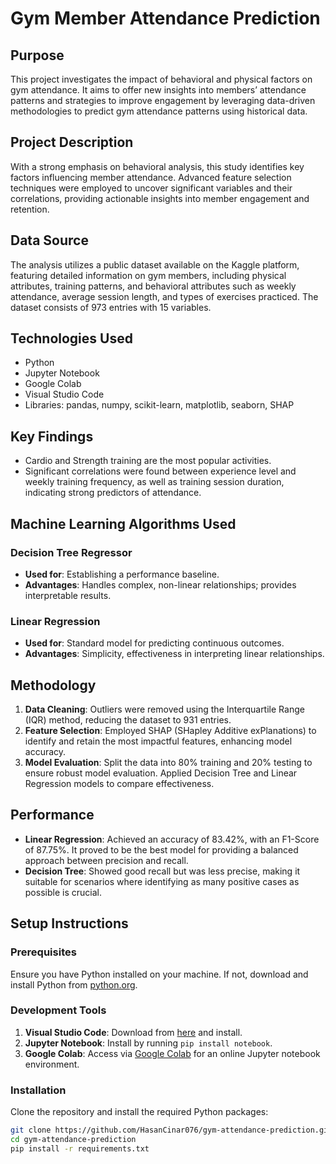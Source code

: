 # Gym Member Attendance Prediction

## Purpose
This project investigates the impact of behavioral and physical factors on gym attendance. It aims to offer new insights into members’ attendance patterns and strategies to improve engagement by leveraging data-driven methodologies to predict gym attendance patterns using historical data.

## Project Description
With a strong emphasis on behavioral analysis, this study identifies key factors influencing member attendance. Advanced feature selection techniques were employed to uncover significant variables and their correlations, providing actionable insights into member engagement and retention.

## Data Source
The analysis utilizes a public dataset available on the Kaggle platform, featuring detailed information on gym members, including physical attributes, training patterns, and behavioral attributes such as weekly attendance, average session length, and types of exercises practiced. The dataset consists of 973 entries with 15 variables.

## Technologies Used
- Python
- Jupyter Notebook
- Google Colab
- Visual Studio Code
- Libraries: pandas, numpy, scikit-learn, matplotlib, seaborn, SHAP

## Key Findings
- Cardio and Strength training are the most popular activities.
- Significant correlations were found between experience level and weekly training frequency, as well as training session duration, indicating strong predictors of attendance.

## Machine Learning Algorithms Used
### Decision Tree Regressor
- **Used for**: Establishing a performance baseline.
- **Advantages**: Handles complex, non-linear relationships; provides interpretable results.

### Linear Regression
- **Used for**: Standard model for predicting continuous outcomes.
- **Advantages**: Simplicity, effectiveness in interpreting linear relationships.

## Methodology
1. **Data Cleaning**: Outliers were removed using the Interquartile Range (IQR) method, reducing the dataset to 931 entries.
2. **Feature Selection**: Employed SHAP (SHapley Additive exPlanations) to identify and retain the most impactful features, enhancing model accuracy.
3. **Model Evaluation**: Split the data into 80% training and 20% testing to ensure robust model evaluation. Applied Decision Tree and Linear Regression models to compare effectiveness.

## Performance
- **Linear Regression**: Achieved an accuracy of 83.42%, with an F1-Score of 87.75%. It proved to be the best model for providing a balanced approach between precision and recall.
- **Decision Tree**: Showed good recall but was less precise, making it suitable for scenarios where identifying as many positive cases as possible is crucial.

## Setup Instructions

### Prerequisites
Ensure you have Python installed on your machine. If not, download and install Python from [python.org](https://www.python.org/downloads/).

### Development Tools
1. **Visual Studio Code**: Download from [here](https://code.visualstudio.com/Download) and install.
2. **Jupyter Notebook**: Install by running `pip install notebook`.
3. **Google Colab**: Access via [Google Colab](https://colab.research.google.com/) for an online Jupyter notebook environment.

### Installation
Clone the repository and install the required Python packages:
```bash
git clone https://github.com/HasanCinar076/gym-attendance-prediction.git
cd gym-attendance-prediction
pip install -r requirements.txt
